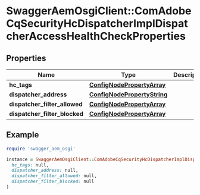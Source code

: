 # SwaggerAemOsgiClient::ComAdobeCqSecurityHcDispatcherImplDispatcherAccessHealthCheckProperties

## Properties

| Name | Type | Description | Notes |
| ---- | ---- | ----------- | ----- |
| **hc_tags** | [**ConfigNodePropertyArray**](ConfigNodePropertyArray.md) |  | [optional] |
| **dispatcher_address** | [**ConfigNodePropertyString**](ConfigNodePropertyString.md) |  | [optional] |
| **dispatcher_filter_allowed** | [**ConfigNodePropertyArray**](ConfigNodePropertyArray.md) |  | [optional] |
| **dispatcher_filter_blocked** | [**ConfigNodePropertyArray**](ConfigNodePropertyArray.md) |  | [optional] |

## Example

```ruby
require 'swagger_aem_osgi'

instance = SwaggerAemOsgiClient::ComAdobeCqSecurityHcDispatcherImplDispatcherAccessHealthCheckProperties.new(
  hc_tags: null,
  dispatcher_address: null,
  dispatcher_filter_allowed: null,
  dispatcher_filter_blocked: null
)
```

